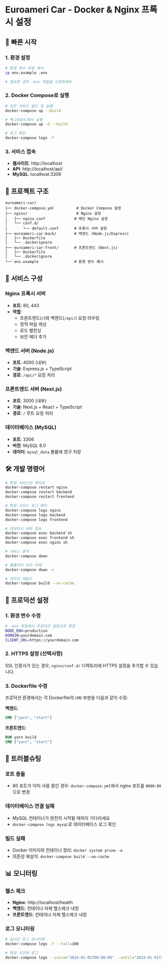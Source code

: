 # Euroameri Car - Docker & Nginx 프록시 설정

## 🚀 빠른 시작

### 1. 환경 설정

```bash
# 환경 변수 파일 복사
cp env.example .env

# 필요한 경우 .env 파일을 수정하세요
```

### 2. Docker Compose로 실행

```bash
# 모든 서비스 빌드 및 실행
docker-compose up --build

# 백그라운드에서 실행
docker-compose up -d --build

# 로그 확인
docker-compose logs -f
```

### 3. 서비스 접속

- **웹사이트**: http://localhost
- **API**: http://localhost/api/
- **MySQL**: localhost:3306

## 📁 프로젝트 구조

```
euroameri-car/
├── docker-compose.yml          # Docker Compose 설정
├── nginx/                      # Nginx 설정
│   ├── nginx.conf             # 메인 Nginx 설정
│   └── conf.d/
│       └── default.conf       # 프록시 서버 설정
├── euroameri-car-back/        # 백엔드 (Node.js/Express)
│   ├── Dockerfile
│   └── .dockerignore
├── euroameri-car-front/       # 프론트엔드 (Next.js)
│   ├── Dockerfile
│   └── .dockerignore
└── env.example                # 환경 변수 예시
```

## 🔧 서비스 구성

### Nginx 프록시 서버

- **포트**: 80, 443
- **역할**:
  - 프론트엔드(`/`)와 백엔드(`/api/`) 요청 라우팅
  - 정적 파일 캐싱
  - 로드 밸런싱
  - 보안 헤더 추가

### 백엔드 서버 (Node.js)

- **포트**: 4000 (내부)
- **기술**: Express.js + TypeScript
- **경로**: `/api/*` 요청 처리

### 프론트엔드 서버 (Next.js)

- **포트**: 3000 (내부)
- **기술**: Next.js + React + TypeScript
- **경로**: `/` 루트 요청 처리

### 데이터베이스 (MySQL)

- **포트**: 3306
- **버전**: MySQL 8.0
- **데이터**: `mysql_data` 볼륨에 영구 저장

## 🛠️ 개발 명령어

```bash
# 특정 서비스만 재시작
docker-compose restart nginx
docker-compose restart backend
docker-compose restart frontend

# 특정 서비스 로그 확인
docker-compose logs nginx
docker-compose logs backend
docker-compose logs frontend

# 컨테이너 내부 접속
docker-compose exec backend sh
docker-compose exec frontend sh
docker-compose exec nginx sh

# 서비스 중지
docker-compose down

# 볼륨까지 모두 삭제
docker-compose down -v

# 이미지 재빌드
docker-compose build --no-cache
```

## 🔧 프로덕션 설정

### 1. 환경 변수 수정

```bash
# .env 파일에서 프로덕션 설정으로 변경
NODE_ENV=production
DOMAIN=yourdomain.com
CLIENT_URL=https://yourdomain.com
```

### 2. HTTPS 설정 (선택사항)

SSL 인증서가 있는 경우, `nginx/conf.d/` 디렉토리에 HTTPS 설정을 추가할 수 있습니다.

### 3. Dockerfile 수정

프로덕션 환경에서는 각 Dockerfile의 `CMD` 부분을 다음과 같이 수정:

**백엔드**:

```dockerfile
CMD ["yarn", "start"]
```

**프론트엔드**:

```dockerfile
RUN yarn build
CMD ["yarn", "start"]
```

## 🐛 트러블슈팅

### 포트 충돌

- 80 포트가 이미 사용 중인 경우: `docker-compose.yml`에서 nginx 포트를 `8080:80`으로 변경

### 데이터베이스 연결 실패

- MySQL 컨테이너가 완전히 시작될 때까지 기다리세요
- `docker-compose logs mysql`로 데이터베이스 로그 확인

### 빌드 실패

- Docker 이미지와 컨테이너 정리: `docker system prune -a`
- 의존성 재설치: `docker-compose build --no-cache`

## 📊 모니터링

### 헬스 체크

- **Nginx**: http://localhost/health
- **백엔드**: 컨테이너 자체 헬스체크 내장
- **프론트엔드**: 컨테이너 자체 헬스체크 내장

### 로그 모니터링

```bash
# 실시간 로그 모니터링
docker-compose logs -f --tail=100

# 특정 시간대 로그
docker-compose logs --since="2024-01-01T00:00:00" --until="2024-01-01T23:59:59"
```
